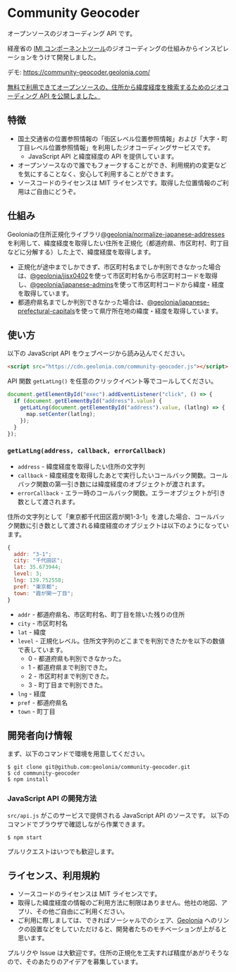 # Community Geocoder

オープンソースのジオコーディング API です。

経産省の [IMI コンポーネントツール](https://info.gbiz.go.jp/tools/imi_tools/)のジオコーディングの仕組みからインスピレーションをうけて開発しました。

デモ: https://community-geocoder.geolonia.com/

[無料で利用できてオープンソースの、住所から緯度経度を検索するためのジオコーディング API を公開しました。](https://blog.geolonia.com/2020/06/01/community-geocoder.html)

## 特徴

- 国土交通省の位置参照情報の「街区レベル位置参照情報」および「大字・町丁目レベル位置参照情報」を利用したジオコーディングサービスです。
  - JavaScript API と緯度経度の API を提供しています。
- オープンソースなので誰でもフォークすることができ、利用規約の変更などを気にすることなく、安心して利用することができます。
- ソースコードのライセンスは MIT ライセンスです。取得した位置情報のご利用はご自由にどうぞ。

## 仕組み

Geoloniaの住所正規化ライブラリ[@geolonia/normalize-japanese-addresses](https://github.com/geolonia/normalize-japanese-addresses)を利用して、緯度経度を取得したい住所を正規化（都道府県、市区町村、町丁目などに分解する）した上で、緯度経度を取得します。

- 正規化が途中までしかできず、市区町村名までしか判別できなかった場合は、[@geolonia/jisx0402](https://github.com/geolonia/jisx0402)を使って市区町村名から市区町村コードを取得し、[@geolonia/japanese-admins](https://github.com/geolonia/japanese-admins)を使って市区町村コードから緯度・経度を取得しています。
- 都道府県名までしか判別できなかった場合は、[@geolonia/japanese-prefectural-capitals](https://github.com/geolonia/japanese-prefectural-capitals)を使って県庁所在地の緯度・経度を取得しています。

## 使い方

以下の JavaScript API をウェブページから読み込んでください。

```html
<script src="https://cdn.geolonia.com/community-geocoder.js"></script>
```

API 関数 `getLatLng()` を任意のクリックイベント等でコールしてください。

```javascript
document.getElementById("exec").addEventListener("click", () => {
  if (document.getElementById("address").value) {
    getLatLng(document.getElementById("address").value, (latlng) => {
      map.setCenter(latlng);
    });
  }
});
```

### `getLatLng(address, callback, errorCallback)`

- `address` - 緯度経度を取得したい住所の文字列
- `callback` - 緯度経度を取得したあとで実行したいコールバック関数。コールバック関数の第一引き数には緯度経度のオブジェクトが渡されます。
- `errorCallback` - エラー時のコールバック関数。エラーオブジェクトが引き数として渡されます。

住所の文字列として「東京都千代田区霞が関1-3-1」を渡した場合、コールバック関数に引き数として渡される緯度経度のオブジェクトは以下のようになっています。

```javascript
{
  addr: "3-1";
  city: "千代田区";
  lat: 35.673944;
  level: 3;
  lng: 139.752558;
  pref: "東京都";
  town: "霞が関一丁目";
}
```

- `addr` - 都道府県名、市区町村名、町丁目を除いた残りの住所
- `city` - 市区町村名
- `lat` - 緯度
- `level` - 正規化レベル。住所文字列のどこまでを判別できたかを以下の数値で表しています。
  - 0 - 都道府県も判別できなかった。
  - 1 - 都道府県まで判別できた。
  - 2 - 市区町村まで判別できた。
  - 3 - 町丁目まで判別できた。
- `lng` - 経度
- `pref` - 都道府県名
- `town` - 町丁目

## 開発者向け情報

まず、以下のコマンドで環境を用意してください。

```
$ git clone git@github.com:geolonia/community-geocoder.git
$ cd community-geocoder
$ npm install
```

### JavaScript API の開発方法

`src/api.js` がこのサービスで提供される JavaScript API のソースです。 以下のコマンドでブラウザで確認しながら作業できます。

```
$ npm start
```

プルリクエストはいつでも歓迎します。

## ライセンス、利用規約

- ソースコードのライセンスは MIT ライセンスです。
- 取得した緯度経度の情報のご利用方法に制限はありません。他社の地図、アプリ、その他ご自由にご利用ください。
- ご利用に際しましては、できればソーシャルでのシェア、[Geolonia](https://geolonia.com/) へのリンクの設置などをしていただけると、開発者たちのモチベーションが上がると思います。

プルリクや Issue は大歓迎です。住所の正規化を工夫すれば精度があがりそうなので、そのあたりのアイデアを募集しています。

